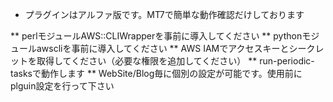 * プラグインはアルファ版です。MT7で簡単な動作確認だけしております

** perlモジュールAWS::CLIWrapperを事前に導入してください
** pythonモジュールawscliを事前に導入してください
** AWS IAMでアクセスキーとシークレットを取得してください（必要な権限を追加してください）
** run-periodic-tasksで動作します
** WebSite/Blog毎に個別の設定が可能です。使用前にplguin設定を行って下さい 
